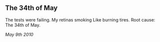 ## The 34th of May

The tests were failing.
My retinas smoking
Like burning tires.
Root cause: The 34th of May.

*May 9th 2010*